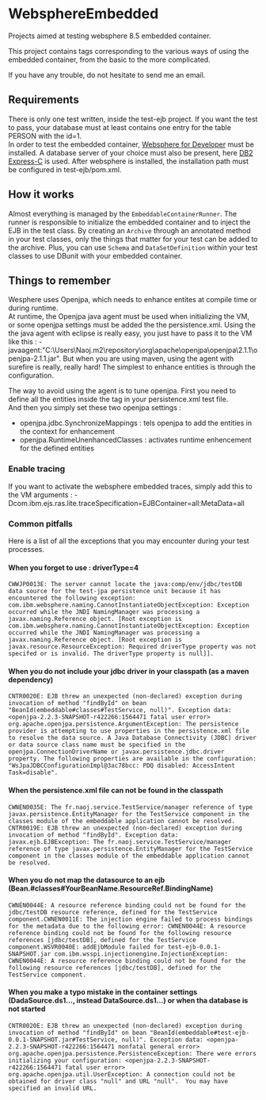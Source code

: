 WebsphereEmbedded
=================

Projects aimed at testing websphere 8.5 embedded container.   

This project contains tags corresponding to the various ways of using the embedded container, from
the basic to the more complicated.

If you have any trouble, do not hesitate to send me an email.

## Requirements
There is only one test written, inside the test-ejb project. If you want the test to pass, your 
database must at least contains one entry for the table PERSON with the id=1.   
In order to test the embedded container, [Websphere for Developer](http://www.ibm.com/developerworks/downloads/ws/wasdevelopers/) 
must be installed. A database server of your choice must also be present, here [DB2 Express-C](http://www-01.ibm.com/software/data/db2/express-c/download.html) is used.
After websphere is installed, the installation path must be configured in test-ejb/pom.xml.   

## How it works
Almost everything is managed by the `EmbeddableContainerRunner`. The runner is responsible to
initialize the embedded container and to inject the EJB in the test class. By creating an `Archive`
through an annotated method in your test classes, only the things that matter for your test can be
added to the archive. Plus, you can use `Schema` and `DataSetDefinition` within your test
classes to use DBunit with your embedded container.

## Things to remember   
Wesphere uses Openjpa, which needs to enhance entites at compile time or during runtime.   
At runtime, the Openjpa java agent must be used when initializing the VM, or some openjpa settings
must be added the the persistence.xml. Using the the java agent with eclipse is really easy, you just have
to pass it to the VM like this : -javaagent:"C:\Users\Naoj\.m2\repository\org\apache\openjpa\openjpa\2.1.1\openjpa-2.1.1.jar".
But when you are using maven, using the agent with surefire is really, really hard! The simplest to enhance
entities is through the configuration. 

The way to avoid using the agent is to tune openjpa. First you need to define all the entities 
inside the <class> tag in your persistence.xml test file.   
And then you simply set these two openjpa settings :
* openjpa.jdbc.SynchronizeMappings : tels openjpa to add the entities in the context for enhancement
* openjpa.RuntimeUnenhancedClasses : activates runtime enhencement for the defined entities

### Enable tracing
If you want to activate the websphere embedded traces, simply add this to the VM arguments : -Dcom.ibm.ejs.ras.lite.traceSpecification=EJBContainer=all:MetaData=all

### Common pitfalls
Here is a list of all the exceptions that you may encounter during your test processes.

#### When you forget to use : driverType=4
`CWWJP0013E: The server cannot locate the java:comp/env/jdbc/testDB data source for the test-jpa persistence unit because it has encountered the following exception: com.ibm.websphere.naming.CannotInstantiateObjectException: Exception occurred while the JNDI NamingManager was processing a javax.naming.Reference object. [Root exception is com.ibm.websphere.naming.CannotInstantiateObjectException: Exception occurred while the JNDI NamingManager was processing a javax.naming.Reference object. [Root exception is javax.resource.ResourceException: Required driverType property was not specifed or is invalid. The driverType property is null]].`

#### When you do not include your jdbc driver in your classpath (as a maven dependency)
`CNTR0020E: EJB threw an unexpected (non-declared) exception during invocation of method "findById" on bean "BeanId(embeddable#classes#TestService, null)". Exception data: <openjpa-2.2.3-SNAPSHOT-r422266:1564471 fatal user error> org.apache.openjpa.persistence.ArgumentException: The persistence provider is attempting to use properties in the persistence.xml file to resolve the data source. A Java Database Connectivity (JDBC) driver or data source class name must be specified in the openjpa.ConnectionDriverName or javax.persistence.jdbc.driver property. The following properties are available in the configuration: "WsJpaJDBCConfigurationImpl@3ac78bcc: PDQ disabled: AccessIntent Task=disable".`

#### When the persistence.xml file can not be found in the classpath
`CWNEN0035E: The fr.naoj.service.TestService/manager reference of type javax.persistence.EntityManager for the TestService component in the classes module of the embeddable application cannot be resolved. CNTR0019E: EJB threw an unexpected (non-declared) exception during invocation of method "findById". Exception data: javax.ejb.EJBException: The fr.naoj.service.TestService/manager reference of type javax.persistence.EntityManager for the TestService component in the classes module of the embeddable application cannot be resolved.`

#### When you do not map the datasource to an ejb (Bean.#classes#YourBeanName.ResourceRef.BindingName)
`CWNEN0044E: A resource reference binding could not be found for the jdbc/testDB resource reference, defined for the TestService component.CWNEN0011E: The injection engine failed to process bindings for the metadata due to the following error: CWNEN0044E: A resource reference binding could not be found for the following resource references [jdbc/testDB], defined for the TestService component.WSVR0040E: addEjbModule failed for test-ejb-0.0.1-SNAPSHOT.jar com.ibm.wsspi.injectionengine.InjectionException: CWNEN0044E: A resource reference binding could not be found for the following resource references [jdbc/testDB], defined for the TestService component.`

#### When you make a typo mistake in the container settings (DadaSource.ds1..., instead DataSource.ds1...) or when tha database is not started
`CNTR0020E: EJB threw an unexpected (non-declared) exception during invocation of method "findById" on bean "BeanId(embeddable#test-ejb-0.0.1-SNAPSHOT.jar#TestService, null)". Exception data: <openjpa-2.2.3-SNAPSHOT-r422266:1564471 nonfatal general error> org.apache.openjpa.persistence.PersistenceException: There were errors initializing your configuration: <openjpa-2.2.3-SNAPSHOT-r422266:1564471 fatal user error> org.apache.openjpa.util.UserException: A connection could not be obtained for driver class "null" and URL "null".  You may have specified an invalid URL.`

